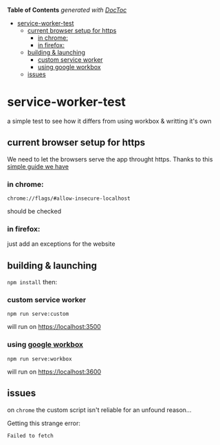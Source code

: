 <!-- START doctoc generated TOC please keep comment here to allow auto update -->
<!-- DON'T EDIT THIS SECTION, INSTEAD RE-RUN doctoc TO UPDATE -->
**Table of Contents**  *generated with [DocToc](https://github.com/thlorenz/doctoc)*

- [service-worker-test](#service-worker-test)
  - [current browser setup for https](#current-browser-setup-for-https)
    - [in chrome:](#in-chrome)
    - [in firefox:](#in-firefox)
  - [building & launching](#building--launching)
    - [custom service worker](#custom-service-worker)
    - [using google workbox](#using-google-workbox)
  - [issues](#issues)

<!-- END doctoc generated TOC please keep comment here to allow auto update -->

# service-worker-test

a simple test to see how it differs from using workbox & writting it's own

## current browser setup for https

We need to let the browsers serve the app throught https. Thanks to this [simple guide we have ](https://improveandrepeat.com/2016/09/allowing-self-signed-certificates-on-localhost-with-chrome-and-firefox/)

### in chrome:

```
chrome://flags/#allow-insecure-localhost
```

should be checked

### in firefox:

just add an exceptions for the website

## building & launching

`npm install` then:

### custom service worker

```
npm run serve:custom
```

will run on [https://localhost:3500](https://localhost:3500)

### using [google workbox](https://developers.google.com/web/tools/workbox/)

```
npm run serve:workbox
```

will run on [https://localhost:3600](https://localhost:3600)

## issues

on `chrome` the custom script isn't reliable for an unfound reason…

Getting this strange error:
```
Failed to fetch 
```

